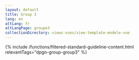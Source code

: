 ```yaml
---
layout: default
title: Group 3
lang: en
altLang: fr
altLangPage: groupe3
collectionDirectory: views-vues/view-template-modele-vue
---
```


{% include /functions/filtered-standard-guideline-content.html relevantTags="dpgn-group-group3" %}

